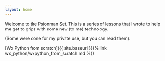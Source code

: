 ```yaml
---
layout: home
---
```

Welcome to the Psionman Set. This is a series of lessons that I wrote to help me get to grips with some new (to me) technology.

(Some were done for my private use, but you can read them).

[Wx Python from scratch]({{ site.baseurl }}{% link wx_python/wxpython_from_scratch.md %})
